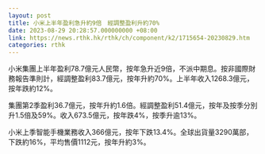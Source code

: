 ```yaml
---
layout: post
title: 小米上半年盈利急升約9倍　經調整盈利升約70%
date: 2023-08-29 20:28:57.000000000 +08:00
link: https://news.rthk.hk/rthk/ch/component/k2/1715654-20230829.htm
categories: rthk
---
```


小米集團上半年盈利78.7億元人民幣，按年急升近9倍，不派中期息。按非國際財務報告準則計，經調整盈利83.7億元，按年升約70%。上半年收入1268.3億元，按年跌約12%。

集團第2季盈利36.7億元，按年升約1.6倍。經調整盈利51.4億元，按年及按季分別升1.5倍及59%。收入673.5億元，按年跌4%，按季升逾13%。

小米上季智能手機業務收入366億元，按年下跌13.4%。全球出貨量3290萬部，下跌約16%，平均售價1112元，按年升約3%。
